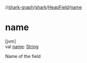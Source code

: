 //[shark-graph](../../../index.md)/[shark](../index.md)/[HeapField](index.md)/[name](name.md)

# name

[jvm]\
val [name](name.md): [String](https://kotlinlang.org/api/latest/jvm/stdlib/kotlin/-string/index.html)

Name of the field
